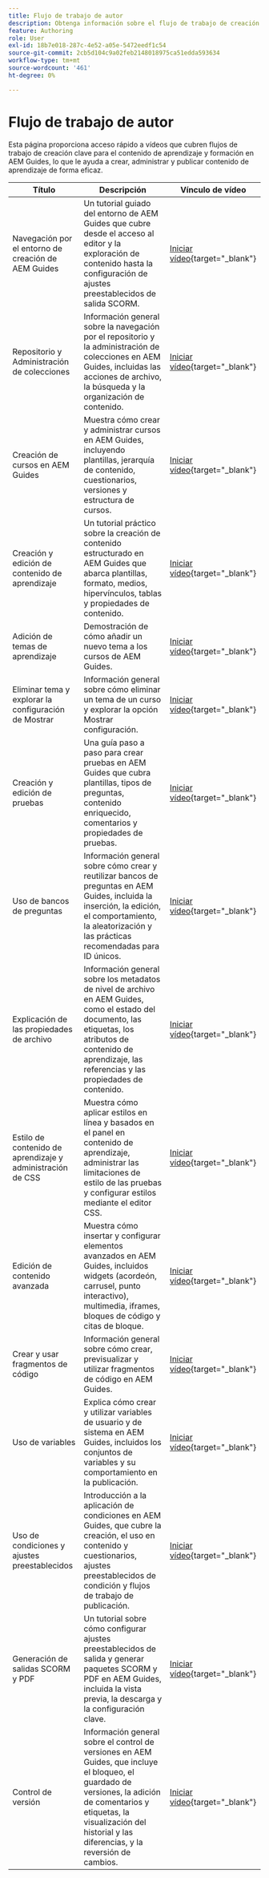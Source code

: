 ```yaml
---
title: Flujo de trabajo de autor
description: Obtenga información sobre el flujo de trabajo de creación para contenido de aprendizaje y formación en Experience Manager Guides.
feature: Authoring
role: User
exl-id: 18b7e018-287c-4e52-a05e-5472eedf1c54
source-git-commit: 2cb5d104c9a02feb2148018975ca51edda593634
workflow-type: tm+mt
source-wordcount: '461'
ht-degree: 0%

---
```


# Flujo de trabajo de autor

Esta página proporciona acceso rápido a vídeos que cubren flujos de trabajo de creación clave para el contenido de aprendizaje y formación en AEM Guides, lo que le ayuda a crear, administrar y publicar contenido de aprendizaje de forma eficaz.

| Título | Descripción | Vínculo de vídeo |
|-------|-------------|------------|
| Navegación por el entorno de creación de AEM Guides | Un tutorial guiado del entorno de AEM Guides que cubre desde el acceso al editor y la exploración de contenido hasta la configuración de ajustes preestablecidos de salida SCORM. | [Iniciar vídeo](https://video.tv.adobe.com/v/3469540/aem-guides-learning-content){target="_blank"} |
| Repositorio y Administración de colecciones | Información general sobre la navegación por el repositorio y la administración de colecciones en AEM Guides, incluidas las acciones de archivo, la búsqueda y la organización de contenido. | [Iniciar vídeo](https://video.tv.adobe.com/v/3469539/learning-content-aem-guides){target="_blank"} |
| Creación de cursos en AEM Guides | Muestra cómo crear y administrar cursos en AEM Guides, incluyendo plantillas, jerarquía de contenido, cuestionarios, versiones y estructura de cursos. | [Iniciar vídeo](https://video.tv.adobe.com/v/3469537/aem-guides-learning-content){target="_blank"} |
| Creación y edición de contenido de aprendizaje | Un tutorial práctico sobre la creación de contenido estructurado en AEM Guides que abarca plantillas, formato, medios, hipervínculos, tablas y propiedades de contenido. | [Iniciar vídeo](https://video.tv.adobe.com/v/3469535/learning-content-aem-guides){target="_blank"} |
| Adición de temas de aprendizaje | Demostración de cómo añadir un nuevo tema a los cursos de AEM Guides. | [Iniciar vídeo](https://video.tv.adobe.com/v/3475211/learning-content-aem-guides){target="_blank"} |
| Eliminar tema y explorar la configuración de Mostrar | Información general sobre cómo eliminar un tema de un curso y explorar la opción Mostrar configuración. | [Iniciar vídeo](https://video.tv.adobe.com/v/3475210/learning-content-aem-guides){target="_blank"} |
| Creación y edición de pruebas | Una guía paso a paso para crear pruebas en AEM Guides que cubra plantillas, tipos de preguntas, contenido enriquecido, comentarios y propiedades de pruebas. | [Iniciar vídeo](https://video.tv.adobe.com/v/3475209/aem-guides-learning-content){target="_blank"} |
| Uso de bancos de preguntas | Información general sobre cómo crear y reutilizar bancos de preguntas en AEM Guides, incluida la inserción, la edición, el comportamiento, la aleatorización y las prácticas recomendadas para ID únicos. | [Iniciar vídeo](https://video.tv.adobe.com/v/3475212/learning-content-aem-guides){target="_blank"} |
| Explicación de las propiedades de archivo | Información general sobre los metadatos de nivel de archivo en AEM Guides, como el estado del documento, las etiquetas, los atributos de contenido de aprendizaje, las referencias y las propiedades de contenido. | [Iniciar vídeo](https://video.tv.adobe.com/v/3469538/learning-content-aem-guides){target="_blank"} |
| Estilo de contenido de aprendizaje y administración de CSS | Muestra cómo aplicar estilos en línea y basados en el panel en contenido de aprendizaje, administrar las limitaciones de estilo de las pruebas y configurar estilos mediante el editor CSS. | [Iniciar vídeo](https://video.tv.adobe.com/v/3469533/aem-guides-learning-content){target="_blank"} |
| Edición de contenido avanzada | Muestra cómo insertar y configurar elementos avanzados en AEM Guides, incluidos widgets (acordeón, carrusel, punto interactivo), multimedia, iframes, bloques de código y citas de bloque. | [Iniciar vídeo](https://video.tv.adobe.com/v/3469531/learning-content-aem-guides){target="_blank"} |
| Crear y usar fragmentos de código | Información general sobre cómo crear, previsualizar y utilizar fragmentos de código en AEM Guides. | [Iniciar vídeo](https://video.tv.adobe.com/v/3469534/learning-content-aem-guides){target="_blank"} |
| Uso de variables | Explica cómo crear y utilizar variables de usuario y de sistema en AEM Guides, incluidos los conjuntos de variables y su comportamiento en la publicación. | [Iniciar vídeo](https://video.tv.adobe.com/v/3469532/aem-guides-learning-content){target="_blank"} |
| Uso de condiciones y ajustes preestablecidos | Introducción a la aplicación de condiciones en AEM Guides, que cubre la creación, el uso en contenido y cuestionarios, ajustes preestablecidos de condición y flujos de trabajo de publicación. | [Iniciar vídeo](https://video.tv.adobe.com/v/3469530/learning-content-aem-guides){target="_blank"} |
| Generación de salidas SCORM y PDF | Un tutorial sobre cómo configurar ajustes preestablecidos de salida y generar paquetes SCORM y PDF en AEM Guides, incluida la vista previa, la descarga y la configuración clave. | [Iniciar vídeo](https://video.tv.adobe.com/v/3469529/aem-guides-learning-content){target="_blank"} |
| Control de versión | Información general sobre el control de versiones en AEM Guides, que incluye el bloqueo, el guardado de versiones, la adición de comentarios y etiquetas, la visualización del historial y las diferencias, y la reversión de cambios. | [Iniciar vídeo](https://video.tv.adobe.com/v/3469536/aem-guides-learning-content){target="_blank"} |
